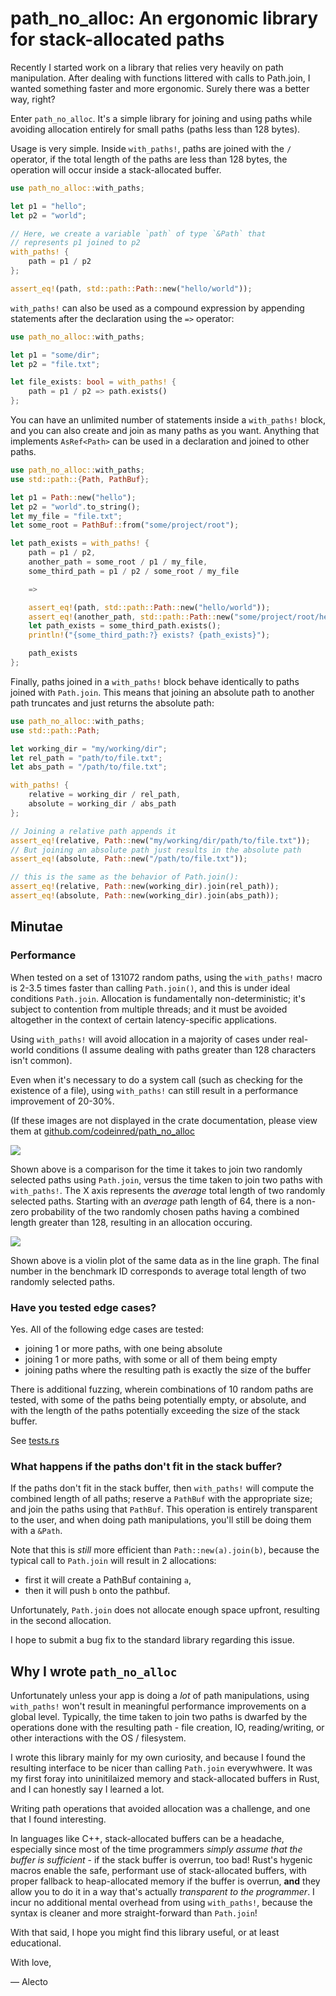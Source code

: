 # path_no_alloc: An ergonomic library for stack-allocated paths

Recently I started work on a library that relies very heavily on path
manipulation. After dealing with functions littered with calls to Path.join, I
wanted something faster and more ergonomic. Surely there was a better way,
right?

Enter `path_no_alloc`. It's a simple library for joining and using paths while
avoiding allocation entirely for small paths (paths less than 128 bytes).

Usage is very simple. Inside `with_paths!`, paths are joined with the `/`
operator, if the total length of the paths are less than 128 bytes, the
operation will occur inside a stack-allocated buffer.

```rust
use path_no_alloc::with_paths;

let p1 = "hello";
let p2 = "world";

// Here, we create a variable `path` of type `&Path` that
// represents p1 joined to p2
with_paths! {
    path = p1 / p2
};

assert_eq!(path, std::path::Path::new("hello/world"));
```

`with_paths!` can also be used as a compound expression by appending statements
after the declaration using the `=>` operator:

```rust
use path_no_alloc::with_paths;

let p1 = "some/dir";
let p2 = "file.txt";

let file_exists: bool = with_paths! {
    path = p1 / p2 => path.exists()
};
```

You can have an unlimited number of statements inside a `with_paths!` block, and
you can also create and join as many paths as you want. Anything that implements
`AsRef<Path>` can be used in a declaration and joined to other paths.

```rust
use path_no_alloc::with_paths;
use std::path::{Path, PathBuf};

let p1 = Path::new("hello");
let p2 = "world".to_string();
let my_file = "file.txt";
let some_root = PathBuf::from("some/project/root");

let path_exists = with_paths! {
    path = p1 / p2,
    another_path = some_root / p1 / my_file,
    some_third_path = p1 / p2 / some_root / my_file

    =>

    assert_eq!(path, std::path::Path::new("hello/world"));
    assert_eq!(another_path, std::path::Path::new("some/project/root/hello/file.txt"));
    let path_exists = some_third_path.exists();
    println!("{some_third_path:?} exists? {path_exists}");

    path_exists
};
```

Finally, paths joined in a `with_paths!` block behave identically to paths
joined with `Path.join`. This means that joining an absolute path to another
path truncates and just returns the absolute path:

```rust
use path_no_alloc::with_paths;
use std::path::Path;

let working_dir = "my/working/dir";
let rel_path = "path/to/file.txt";
let abs_path = "/path/to/file.txt";

with_paths! {
    relative = working_dir / rel_path,
    absolute = working_dir / abs_path
};

// Joining a relative path appends it
assert_eq!(relative, Path::new("my/working/dir/path/to/file.txt"));
// But joining an absolute path just results in the absolute path
assert_eq!(absolute, Path::new("/path/to/file.txt"));

// this is the same as the behavior of Path.join():
assert_eq!(relative, Path::new(working_dir).join(rel_path));
assert_eq!(absolute, Path::new(working_dir).join(abs_path));
```

## Minutae

### Performance

When tested on a set of 131072 random paths, using the `with_paths!` macro is
2-3.5 times faster than calling `Path.join()`, and this is under ideal
conditions `Path.join`. Allocation is fundamentally non-deterministic; it's
subject to contention from multiple threads; and it must be avoided altogether
in the context of certain latency-specific applications.

Using `with_paths!` will avoid allocation in a majority of cases under
real-world conditions (I assume dealing with paths greater than 128 characters
isn't common).

Even when it's necessary to do a system call (such as checking for the existence
of a file), using `with_paths!` can still result in a performance improvement of
20-30%.

(If these images are not displayed in the crate documentation, please view them
at
[github.com/codeinred/path_no_alloc](https://github.com/codeinred/path_no_alloc)

![](docs/benchmarks/join/report/lines.svg)

Shown above is a comparison for the time it takes to join two randomly selected
paths using `Path.join`, versus the time taken to join two paths with
`with_paths!`. The X axis represents the _average_ total length of two randomly
selected paths. Starting with an _average_ path length of 64, there is a
non-zero probability of the two randomly chosen paths having a combined length
greater than 128, resulting in an allocation occuring.

![](docs/benchmarks/join/report/violin.svg)

Shown above is a violin plot of the same data as in the line graph. The final
number in the benchmark ID corresponds to average total length of two randomly
selected paths.

### Have you tested edge cases?

Yes. All of the following edge cases are tested:

- joining 1 or more paths, with one being absolute
- joining 1 or more paths, with some or all of them being empty
- joining paths where the resulting path is exactly the size of the buffer

There is additional fuzzing, wherein combinations of 10 random paths are tested,
with some of the paths being potentially empty, or absolute, and with the length
of the paths potentially exceeding the size of the stack buffer.

See [tests.rs](src/tests.rs#L86)

### What happens if the paths don't fit in the stack buffer?

If the paths don't fit in the stack buffer, then `with_paths!` will compute the
combined length of all paths; reserve a `PathBuf` with the appropriate size; and
join the paths using that `PathBuf`. This operation is entirely transparent to
the user, and when doing path manipulations, you'll still be doing them with a
`&Path`.

Note that this is _still_ more efficient than `Path::new(a).join(b)`, because
the typical call to `Path.join` will result in 2 allocations:

- first it will create a PathBuf containing `a`,
- then it will push `b` onto the pathbuf.

Unfortunately, `Path.join` does not allocate enough space upfront, resulting in
the second allocation.

I hope to submit a bug fix to the standard library regarding this issue.

## Why I wrote `path_no_alloc`

Unfortunately unless your app is doing a _lot_ of path manipulations, using
`with_paths!` won't result in meaningful performance improvements on a global
level. Typically, the time taken to join two paths is dwarfed by the operations
done with the resulting path - file creation, IO, reading/writing, or other
interactions with the OS / filesystem.

I wrote this library mainly for my own curiosity, and because I found the
resulting interface to be nicer than calling `Path.join` everywhwere. It was my
first foray into uninitilaized memory and stack-allocated buffers in Rust, and I
can honestly say I learned a lot.

Writing path operations that avoided allocation was a challenge, and one that I
found interesting.

In languages like C++, stack-allocated buffers can be a headache, especially
since most of the time programmers _simply assume that the buffer is
sufficient_ - if the stack buffer is overrun, too bad! Rust's hygenic macros
enable the safe, performant use of stack-allocated buffers, with proper fallback
to heap-allocated memory if the buffer is overrun, **and** they allow you to do
it in a way that's actually _transparent to the programmer_. I incur no
additional mental overhead from using `with_paths!`, because the syntax is
cleaner and more straight-forward than `Path.join`!

With that said, I hope you might find this library useful, or at least
educational.

With love,

— Alecto
